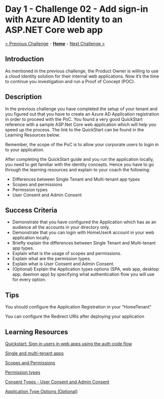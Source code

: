 # Day 1 - Challenge 02 - Add sign-in with Azure AD Identity to an ASP.NET Core web app

 [< Previous Challenge](./Challenge_D1_01.md) - **[Home](../README.md)** - [Next Challenge >](./Challenge_D1_03.md)

## Introduction

As mentioned in the previous challenge, the Product Owner is willing to use a cloud identity solution for their internal web applications. Now it’s the time to continue you investigation and run a Proof of Concept (POC).

## Description

In the previous challenge you have completed the setup of your tenant and you figured out that you have to create an Azure AD Application registration in order to proceed with the PoC. You found a very good QuickStart reference with a sample ASP.Net Core web application which will help you speed up the process. The link to the QuickStart can be found in the Learning Resources below.

Remember, the scope of the PoC is to allow your corporate users to login in to your application.

After completing the QuickStart guide and you run the application locally, you need to get familiar with the identity concepts.
Hence you have to go through the learning resources and explain to your coach the following:

- Differences between Single Tenant and Multi-tenant app types
- Scopes and permissions
- Permission types
- User Consent and Admin Consent

## Success Criteria

- Demonstrate that you have configured the Application which has as an audience all the accounts in your directory only.
- Demonstrate that you can login with HomeUserA account in your web application locally.
- Briefly explain the differences between Single Tenant and Multi-tenant app types.
- Explain what is the usage of scopes and permissions.
- Explain what are the permission types.
- Explain what is User Consent and Admin Consent.
- (Optional) Explain the Application types options (SPA, web app, desktop app, daemon app) by specifying what authentication flow you will use for every option.

## Tips

You should configure the Application Registration in your “HomeTenant”

You can configure the Redirect URIs after deploying your application

## Learning Resources

[Quickstart: Sign in users in web apps using the auth code flow](https://docs.microsoft.com/en-us/azure/active-directory/develop/web-app-quickstart?pivots=devlang-aspnet-core)

[Single and multi-tenant apps](https://docs.microsoft.com/en-us/azure/active-directory/develop/single-and-multi-tenant-apps)

[Scopes and Permissions](https://docs.microsoft.com/en-us/azure/active-directory/develop/v2-permissions-and-consent#scopes-and-permissions)

[Permission types](https://learn.microsoft.com/en-us/azure/active-directory/develop/v2-permissions-and-consent#permission-types)

[Consent Types - User Consent and Admin Consent](https://docs.microsoft.com/en-us/azure/active-directory/develop/v2-permissions-and-consent#consent-types)

[Application Type Options (Optional)](https://docs.microsoft.com/en-us/azure/active-directory/develop/authentication-flows-app-scenarios#scenarios-and-supported-authentication-flows)